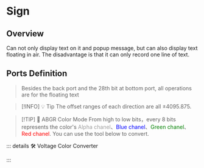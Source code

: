<script setup lang="ts">
import ElectricConnection from "../../../components/ElectricElement/ElectricConnection";
import ElectricConnectorType from "../../../components/ElectricElement/ElectricConnectorType";
import ElectricConnectorDirection from "../../../components/ElectricElement/ElectricConnectorDirection";
import ElectricConnectionDisplayMode from "../../../components/ElectricElement/ElectricConnectionDisplayMode";
import IOPort from "../../../components/ElectricElement/IOPort";
import ElectricElement from "../../../components/ElectricElement/ElectricElement.vue";
import UintColorConverter from "/components/UintColorConverter.vue";

let connections = [
    new ElectricConnection(ElectricConnectorDirection.Top, ElectricConnectorType.Input, ElectricConnectionDisplayMode.StartAndEnd, [
        new IOPort(1, 16, "Scale Size", "For each 1 increase of this, the scale size of floating text increases by 1/8 times, with a maximum of 8191.875 times."),
        new IOPort(17, 32, "Y Offset", "For each 1 increase of this, the position of floating text moves up by 1/8 block. If the highest bit of this is 1, moving down instead."),
    ]),
    new ElectricConnection(ElectricConnectorDirection.Right, ElectricConnectorType.Input, ElectricConnectionDisplayMode.StartAndEnd, [
        new IOPort(1, 16, "X Offset", "For each 1 increase of this, the position of floating text moves north by 1/8 block. If the highest bit of this is 1, moving south instead."),
        new IOPort(17, 32, "Z Offset", "For each 1 increase of this, the position of floating text moves east by 1/8 block. If the highest bit of this is 1, moving west instead.")
    ]),
        new ElectricConnection(ElectricConnectorDirection.Bottom, ElectricConnectorType.Input, ElectricConnectionDisplayMode.StartAndEnd, [
        new IOPort(1, 8, "Yaw", "Set the angle of yaw of the floating text, in degree."),
        new IOPort(9, 16, "Pitch", "Set the angle of pitch of the floating text, in degree."),
        new IOPort(17, 24, "Roll", "Set the angle of roll of the floating text, in degree."),
        new IOPort(25, 25, "Yaw Sign", "If this is 1, the angle of yaw will be negative."),
        new IOPort(26, 26, "Pitch Sign", "If this is 1, the angle of pitch will be negative."),
        new IOPort(27, 27, "Roll Sign", "If this is 1, the angle of roll will be negative."),
        new IOPort(28, 28, "Popup Message", "When it changes from 0 to 1, there will be a popup message on screen."),
        new IOPort(29, 32, "Brightness", "Set the brightness of the floating text. The higher the voltage, the brighter the floating text.")
    ]),
    new ElectricConnection(ElectricConnectorDirection.Left, ElectricConnectorType.Input, ElectricConnectionDisplayMode.BitWidth, [
        new IOPort(1, 32, "Color", "Set the color of the floating text, in ABGR color mode.")
    ]),
        new ElectricConnection(ElectricConnectorDirection.In, ElectricConnectorType.Input, ElectricConnectionDisplayMode.BitWidth, [
        new IOPort(1, 32, "Memory Bank ID", "When this changes, the sign will read text in UTF8 codec from the memory bank whose ID equals this. If the read is succeeded, the text in the sign will be replaced by the read result, then the text on the sign and the text floating in the air both are replaced.")
    ])
];
</script>

# Sign <Badge text="v1.0" type="info"/>

## Overview

Can not only display text on it and popup message, but can also display text floating in air. The disadvantage is that it can only record one line of text.

## Ports Definition

> Besides the back port and the 28th bit at bottom port, all operations are for the floating text

<ElectricElement imgAltPrefix="GV Sign" :connections="connections" imgSrc="/images/base/shift/GVSignBlock.webp"/>

> [!INFO] 💡 Tip
> The offset ranges of each direction are all ±4095.875.

> [!TIP] 📝 ABGR Color Mode
> From high to low bits，every 8 bits represents the color's <span style="opacity:0.6;">Alpha chanel</span>、<span style="color:blue;">Blue chanel</span>、<span style="color:green;">Green chanel</span>、<span style="color:red;">Red chanel</span>. You can use the tool below to convert.

::: details 🛠️ Voltage Color Converter

<UintColorConverter />
:::